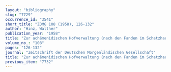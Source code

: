 ```yaml
---
layout: "bibliography"
slug: "7729"
occurrence_id: "3541"
short_title: "ZDMG 108 (1958), 126-132"
author: "Hinz, Walther"
publication_year: "1958"
title: "Zur achämenidischen Hofverwaltung (nach den Fanden im Schatzhaus von Persepolis)"
volume_no_: "108"
pages: "126-132"
journal: "Zeitschrift der Deutschen Morgenländischen Gesellschaft"
title: "Zur achämenidischen Hofverwaltung (nach den Fanden im Schatzhaus von Persepolis)"
previous_item: "7732"
---
```

